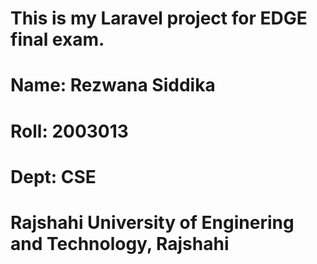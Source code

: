 # This is my Laravel project for EDGE final exam.

# Name: Rezwana Siddika
# Roll: 2003013
# Dept: CSE
# Rajshahi University of Enginering and Technology, Rajshahi
